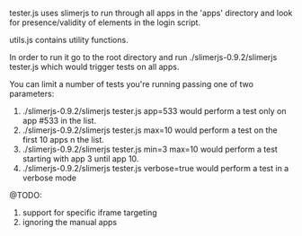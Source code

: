 tester.js uses slimerjs to run through all apps in the 'apps' directory and look for presence/validity of
elements in the login script.

utils.js contains utility functions.

In order to run it go to the root directory and run ./slimerjs-0.9.2/slimerjs tester.js which would trigger
tests on all apps.

You can limit a number of tests you're running passing one of two parameters:

1) ./slimerjs-0.9.2/slimerjs tester.js app=533  would perform a test only on app #533 in the list.
2) ./slimerjs-0.9.2/slimerjs tester.js max=10 would perform a test on the first 10 apps n the list.
3) ./slimerjs-0.9.2/slimerjs tester.js min=3 max=10 would perform a test starting with app 3 until app 10.
4) ./slimerjs-0.9.2/slimerjs tester.js verbose=true would perform a test in a verbose mode

@TODO:
1) support for specific iframe targeting
2) ignoring the manual apps